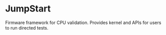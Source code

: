 <!--
SPDX-FileCopyrightText: 2023 Rivos Inc.

SPDX-License-Identifier: LicenseRef-Rivos-Internal-Only
-->

# JumpStart

Firmware framework for CPU validation. Provides kernel and APIs for users to
run directed tests.
